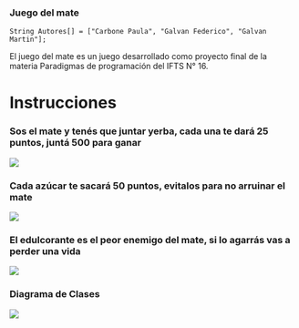 ### Juego del mate

`String Autores[] = ["Carbone Paula", "Galvan Federico", "Galvan Martin"];`

El juego del mate es un juego desarrollado como proyecto final de la materia Paradigmas de programación del IFTS N° 16.

# Instrucciones

### Sos el mate y tenés que juntar yerba, cada una te dará 25 puntos, juntá 500 para ganar
![](https://i.ibb.co/nggf8yT/Instruc1.png)
<br>

### Cada azúcar te sacará 50 puntos, evitalos para no arruinar el mate
![](https://i.ibb.co/p0XLqNj/Instruc2.png)
<br>

### El edulcorante es el peor enemigo del mate, si lo agarrás vas a perder una vida
![](https://i.ibb.co/Rc1mqm7/Instruc3.png)

### Diagrama de Clases
![](https://github.com/fedeGalvan/juegodelmate/blob/main/src/diagramaDeClases.png)
